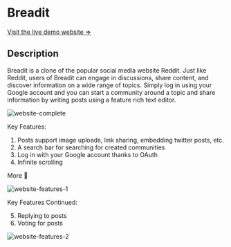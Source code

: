 # Breadit

[Visit the live demo website =>](https://breadit-six-tawny.vercel.app/ "Breadit")

## Description

Breadit is a clone of the popular social media website Reddit. Just like Reddit, users of Breadit can engage in discussions, share content, and discover information on a wide range of topics. Simply log in using your Google account and you can start a community around a topic and share information by writing posts using a feature rich text editor.

![website-complete](https://github.com/Gulrugar/breadit/assets/105955316/291cc43b-7e41-48a0-8903-2c92bd839cce)

Key Features:

1. Posts support image uploads, link sharing, embedding twitter posts, etc.
2. A search bar for searching for created communities
3. Log in with your Google account thanks to OAuth
4. Infinite scrolling

More 🔽

![website-features-1](https://github.com/Gulrugar/breadit/assets/105955316/8916f0bd-2ad8-45dd-adf9-bddd3add80d6)

Key Features Continued:

5. Replying to posts
6. Voting for posts

![website-features-2](https://github.com/Gulrugar/breadit/assets/105955316/23c8fa77-9c62-48d6-bbb9-ddb814d476ab)
